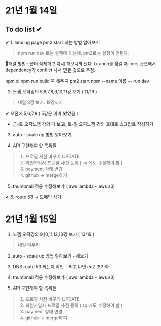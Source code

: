 
# 21년 1월 14일

## To do list ✔

✔ 1. landing page pm2 start 하는 방법 알아보기  
 > npm run dev 로는 실행이 되는데, pm2로는 실행이 안된다. 
 
 🍺해결 방법 : 폴더 삭제하고 다시 해보니까 됐다. branch를 옮길 때 cors 관련해서 dependency가 conflict 나서 안된 것으로 추정.

npm ci
npm run build 꼭 해주자
pm2 start npm --name 이름 -- run dev

2. 노잼 오픽강의 5,6,7,8,9,10,11강 보기 ( 11/19 )
>  내일 8강 보기. 19강까지

✔ 오전에 5,6,7,8 ( 5강은 이미 봤었음 )

* 금-토 오픽노잼 강의 다 보고, 토-일 오픽노잼 강의 토대로 스크립트 작성하기

3. auto - scale up 방법 알아보기

4. API 구현해야 할 목록들

> 1. 프로필 사진 바꾸기 UPDATE
> 2. 회원가입시 프로필 사진 등록 ( sql에도 수정해야 함 )
> 3. payment 상태 변경
> 4. github -> merge하기

5. thumbnail 적용 수정해보기 ( aws lambda - aws s3)

✔ 6. route 53 -> 도메인 사기 

# 21년 1월 15일

1. 노잼 오픽강의 9,10,11,12,13강 보기 ( 13/19 )
>  내일 마무리

2. auto - scale up 방법 알아보기 - 해보기

3. DNS route 53 되는지 확인 - 되고 나면 ec2 초기화

4. thumbnail 적용 수정해보기 ( aws lambda - aws s3)

5. API 구현해야 할 목록들

> 1. 프로필 사진 바꾸기 UPDATE
> 2. 회원가입시 프로필 사진 등록 ( sql에도 수정해야 함 )
> 3. payment 상태 변경
> 4. github -> merge하기

